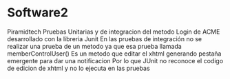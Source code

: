 # Software2
Piramidtech
Pruebas Unitarias y de integracion del metodo Login de ACME desarrollado con la libreria Junit
En las pruebas de integración no se realizar una prueba de un metodo ya que esa prueba llamada memberControlUser()
Es un metodo que editar el xhtml generando pestaña emergente para dar una notificacion
Por lo que JUnit no reconoce el codigo de edicion de xhtml y no lo ejecuta en las pruebas
